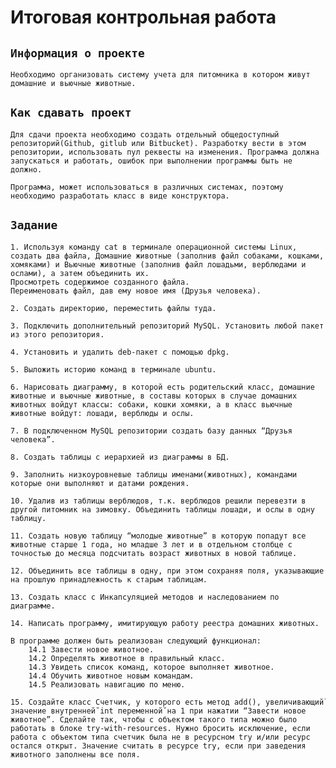 # **Итоговая контрольная работа**
## `Информация о проекте`
    Необходимо организовать систему учета для питомника в котором живут домашние и вьючные животные.

## `Как сдавать проект`
    Для сдачи проекта необходимо создать отдельный общедоступный
    репозиторий(Github, gitlub или Bitbucket). Разработку вести в этом репозитории, использовать пул реквесты на изменения. Программа должна запускаться и работать, ошибок при выполнении программы быть не должно.

    Программа, может использоваться в различных системах, поэтому необходимо разработать класс в виде конструктора.
## `Задание`
    1. Используя команду cat в терминале операционной системы Linux, создать два файла, Домашние животные (заполнив файл собаками, кошками, хомяками) и Вьючные животные (заполнив файл лошадьми, верблюдами и ослами), а затем объединить их. 
    Просмотреть содержимое созданного файла.
    Переименовать файл, дав ему новое имя (Друзья человека).

    2. Создать директорию, переместить файлы туда.

    3. Подключить дополнительный репозиторий MySQL. Установить любой пакет из этого репозитория.

    4. Установить и удалить deb-пакет с помощью dpkg.

    5. Выложить историю команд в терминале ubuntu.

    6. Нарисовать диаграмму, в которой есть родительский класс, домашние животные и вьючные животные, в составы которых в случае домашних животных войдут классы: собаки, кошки хомяки, а в класс вьючные животные войдут: лошади, верблюды и ослы.

    7. В подключенном MySQL репозитории создать базу данных “Друзья человека”.

    8. Создать таблицы с иерархией из диаграммы в БД.
    
    9. Заполнить низкоуровневые таблицы именами(животных), командами которые они выполняют и датами рождения.

    10. Удалив из таблицы верблюдов, т.к. верблюдов решили перевезти в другой питомник на зимовку. Объединить таблицы лошади, и ослы в одну таблицу.

    11. Создать новую таблицу “молодые животные” в которую попадут все животные старше 1 года, но младше 3 лет и в отдельном столбце с точностью до месяца подсчитать возраст животных в новой таблице.

    12. Объединить все таблицы в одну, при этом сохраняя поля, указывающие на прошлую принадлежность к старым таблицам.

    13. Создать класс с Инкапсуляцией методов и наследованием по диаграмме.

    14. Написать программу, имитирующую работу реестра домашних животных.
     
    В программе должен быть реализован следующий функционал:
        14.1 Завести новое животное.
        14.2 Определять животное в правильный класс.
        14.3 Увидеть список команд, которое выполняет животное.
        14.4 Обучить животное новым командам.
        14.5 Реализовать навигацию по меню.

    15. Создайте класс Счетчик, у которого есть метод add(), увеличивающий̆ значение внутренней̆ int переменной̆ на 1 при нажатии “Завести новое животное”. Сделайте так, чтобы с объектом такого типа можно было работать в блоке try-with-resources. Нужно бросить исключение, если работа с объектом типа счетчик была не в ресурсном try и/или ресурс остался открыт. Значение считать в ресурсе try, если при заведения животного заполнены все поля.